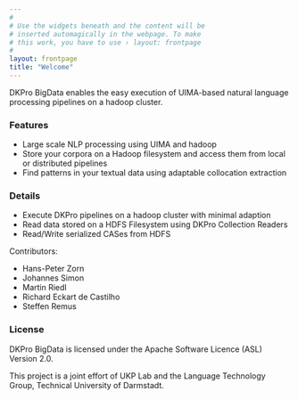 ```yaml
---
#
# Use the widgets beneath and the content will be
# inserted automagically in the webpage. To make
# this work, you have to use › layout: frontpage
#
layout: frontpage
title: "Welcome"
---
```


DKPro BigData enables the easy execution of UIMA-based natural language processing pipelines on a hadoop cluster.

### Features

  * Large scale NLP processing using UIMA and hadoop
  * Store your corpora on a Hadoop filesystem and access them from local or distributed pipelines
  * Find patterns in your textual data using adaptable collocation extraction 
  
### Details

  * Execute DKPro pipelines on a hadoop cluster with minimal adaption
  * Read data stored on a HDFS Filesystem using DKPro Collection Readers
  * Read/Write serialized CASes from HDFS


Contributors:

  * Hans-Peter Zorn
  * Johannes Simon
  * Martin Riedl
  * Richard Eckart de Castilho
  * Steffen Remus


### License

DKPro BigData is licensed under the Apache Software Licence (ASL) Version 2.0.

This project is a joint effort of UKP Lab and the Language Technology Group, Technical University of Darmstadt.